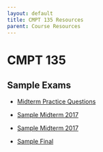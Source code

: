 ```yaml
---
layout: default
title: CMPT 135 Resources
parent: Course Resources
---
```




# CMPT 135

## Sample Exams

- [Midterm Practice Questions](https://www2.cs.sfu.ca/CourseCentral/135/tjd/midterm_practice_questions.html)

- [Sample Midterm 2017](https://seenan21.github.io/devSFUISG/courseresources/cmpt135/midterm_135_spring2017.pdf)

- [Sample Midterm 2017](https://seenan21.github.io/devSFUISG/courseresources/cmpt135/midterm_135_spring2017_sol.pdf)

- [Sample Final](https://www2.cs.sfu.ca/CourseCentral/125/tjd/_downloads/final_135_sample.pdf)


